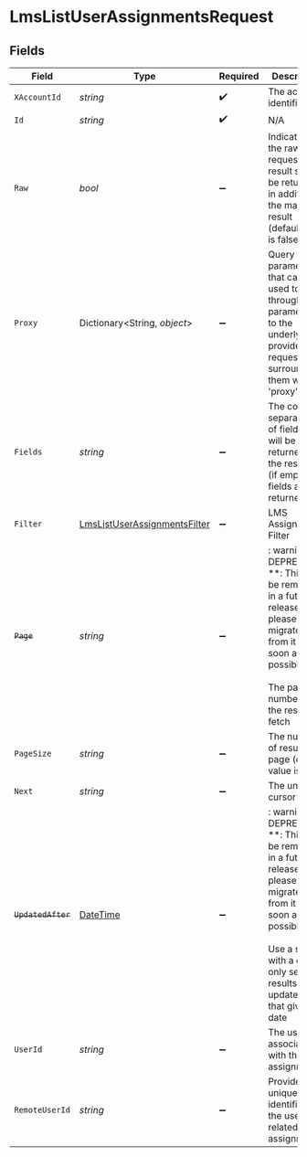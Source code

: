 # LmsListUserAssignmentsRequest


## Fields

| Field                                                                                                                                                                                                                                                                                           | Type                                                                                                                                                                                                                                                                                            | Required                                                                                                                                                                                                                                                                                        | Description                                                                                                                                                                                                                                                                                     | Example                                                                                                                                                                                                                                                                                         |
| ----------------------------------------------------------------------------------------------------------------------------------------------------------------------------------------------------------------------------------------------------------------------------------------------- | ----------------------------------------------------------------------------------------------------------------------------------------------------------------------------------------------------------------------------------------------------------------------------------------------- | ----------------------------------------------------------------------------------------------------------------------------------------------------------------------------------------------------------------------------------------------------------------------------------------------- | ----------------------------------------------------------------------------------------------------------------------------------------------------------------------------------------------------------------------------------------------------------------------------------------------- | ----------------------------------------------------------------------------------------------------------------------------------------------------------------------------------------------------------------------------------------------------------------------------------------------- |
| `XAccountId`                                                                                                                                                                                                                                                                                    | *string*                                                                                                                                                                                                                                                                                        | :heavy_check_mark:                                                                                                                                                                                                                                                                              | The account identifier                                                                                                                                                                                                                                                                          |                                                                                                                                                                                                                                                                                                 |
| `Id`                                                                                                                                                                                                                                                                                            | *string*                                                                                                                                                                                                                                                                                        | :heavy_check_mark:                                                                                                                                                                                                                                                                              | N/A                                                                                                                                                                                                                                                                                             |                                                                                                                                                                                                                                                                                                 |
| `Raw`                                                                                                                                                                                                                                                                                           | *bool*                                                                                                                                                                                                                                                                                          | :heavy_minus_sign:                                                                                                                                                                                                                                                                              | Indicates that the raw request result should be returned in addition to the mapped result (default value is false)                                                                                                                                                                              |                                                                                                                                                                                                                                                                                                 |
| `Proxy`                                                                                                                                                                                                                                                                                         | Dictionary<String, *object*>                                                                                                                                                                                                                                                                    | :heavy_minus_sign:                                                                                                                                                                                                                                                                              | Query parameters that can be used to pass through parameters to the underlying provider request by surrounding them with 'proxy' key                                                                                                                                                            |                                                                                                                                                                                                                                                                                                 |
| `Fields`                                                                                                                                                                                                                                                                                        | *string*                                                                                                                                                                                                                                                                                        | :heavy_minus_sign:                                                                                                                                                                                                                                                                              | The comma separated list of fields that will be returned in the response (if empty, all fields are returned)                                                                                                                                                                                    | id,remote_id,external_reference,user_id,remote_user_id,course_id,remote_course_id,updated_at,created_at,due_date,status,progress,learning_object_type,learning_object_id,remote_learning_object_id,learning_object_external_reference,certificate_url,result,completed_at,unified_custom_fields |
| `Filter`                                                                                                                                                                                                                                                                                        | [LmsListUserAssignmentsFilter](../../Models/Requests/LmsListUserAssignmentsFilter.md)                                                                                                                                                                                                           | :heavy_minus_sign:                                                                                                                                                                                                                                                                              | LMS Assignment Filter                                                                                                                                                                                                                                                                           |                                                                                                                                                                                                                                                                                                 |
| ~~`Page`~~                                                                                                                                                                                                                                                                                      | *string*                                                                                                                                                                                                                                                                                        | :heavy_minus_sign:                                                                                                                                                                                                                                                                              | : warning: ** DEPRECATED **: This will be removed in a future release, please migrate away from it as soon as possible.<br/><br/>The page number of the results to fetch                                                                                                                        |                                                                                                                                                                                                                                                                                                 |
| `PageSize`                                                                                                                                                                                                                                                                                      | *string*                                                                                                                                                                                                                                                                                        | :heavy_minus_sign:                                                                                                                                                                                                                                                                              | The number of results per page (default value is 25)                                                                                                                                                                                                                                            |                                                                                                                                                                                                                                                                                                 |
| `Next`                                                                                                                                                                                                                                                                                          | *string*                                                                                                                                                                                                                                                                                        | :heavy_minus_sign:                                                                                                                                                                                                                                                                              | The unified cursor                                                                                                                                                                                                                                                                              |                                                                                                                                                                                                                                                                                                 |
| ~~`UpdatedAfter`~~                                                                                                                                                                                                                                                                              | [DateTime](https://learn.microsoft.com/en-us/dotnet/api/system.datetime?view=net-5.0)                                                                                                                                                                                                           | :heavy_minus_sign:                                                                                                                                                                                                                                                                              | : warning: ** DEPRECATED **: This will be removed in a future release, please migrate away from it as soon as possible.<br/><br/>Use a string with a date to only select results updated after that given date                                                                                  | 2020-01-01T00:00:00.000Z                                                                                                                                                                                                                                                                        |
| `UserId`                                                                                                                                                                                                                                                                                        | *string*                                                                                                                                                                                                                                                                                        | :heavy_minus_sign:                                                                                                                                                                                                                                                                              | The user ID associated with this assignment                                                                                                                                                                                                                                                     | c28xyrc55866bvuv                                                                                                                                                                                                                                                                                |
| `RemoteUserId`                                                                                                                                                                                                                                                                                  | *string*                                                                                                                                                                                                                                                                                        | :heavy_minus_sign:                                                                                                                                                                                                                                                                              | Provider's unique identifier of the user related to the assignment                                                                                                                                                                                                                              | e3cb75bf-aa84-466e-a6c1-b8322b257a48                                                                                                                                                                                                                                                            |